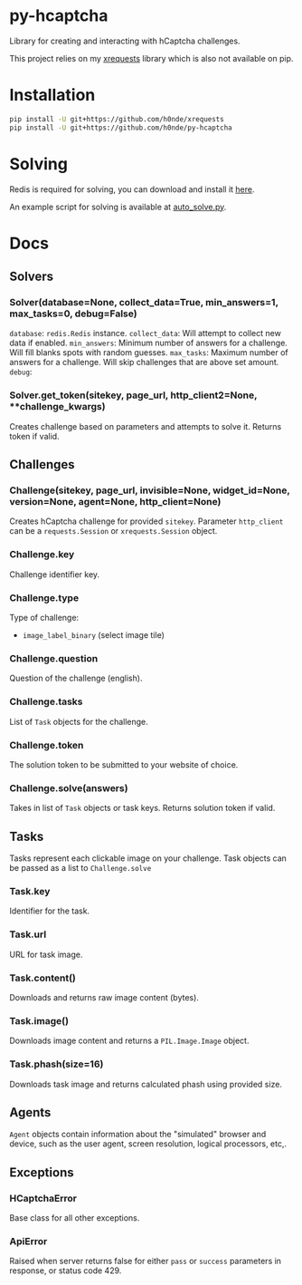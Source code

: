 # py-hcaptcha
 
Library for creating and interacting with hCaptcha challenges.

This project relies on my [xrequests](https://github.com/h0nde/xrequests) library which is also not available on pip.

# Installation
```bash
pip install -U git+https://github.com/h0nde/xrequests
pip install -U git+https://github.com/h0nde/py-hcaptcha
```

# Solving
Redis is required for solving, you can download and install it [here](https://redislabs.com/blog/redis-on-windows-10/).

An example script for solving is available at [auto_solve.py](https://github.com/h0nde/py-hcaptcha/blob/main/examples/auto_solve.py).

# Docs

## Solvers
### Solver(database=None, collect_data=True, min_answers=1, max_tasks=0, debug=False)
`database`: `redis.Redis` instance.
`collect_data`: Will attempt to collect new data if enabled.
`min_answers`: Minimum number of answers for a challenge. Will fill blanks spots with random guesses.
`max_tasks`: Maximum number of answers for a challenge. Will skip challenges that are above set amount.
`debug`:

### Solver.get_token(sitekey, page_url, http_client2=None, **challenge_kwargs)
Creates challenge based on parameters and attempts to solve it. Returns token if valid.

## Challenges
### Challenge(sitekey, page_url, invisible=None, widget_id=None, version=None, agent=None, http_client=None)
Creates hCaptcha challenge for provided `sitekey`. Parameter `http_client` can be a `requests.Session` or `xrequests.Session` object.

### Challenge.key
Challenge identifier key.

### Challenge.type
Type of challenge:
- `image_label_binary` (select image tile)

### Challenge.question
Question of the challenge (english).

### Challenge.tasks
List of `Task` objects for the challenge.

### Challenge.token
The solution token to be submitted to your website of choice.

### Challenge.solve(answers)
Takes in list of `Task` objects or task keys.
Returns solution token if valid.

## Tasks
Tasks represent each clickable image on your challenge. Task objects can be passed as a list to `Challenge.solve`

### Task.key
Identifier for the task.

### Task.url
URL for task image.

### Task.content()
Downloads and returns raw image content (bytes).

### Task.image()
Downloads image content and returns a `PIL.Image.Image` object.

### Task.phash(size=16)
Downloads task image and returns calculated phash using provided size.

## Agents
`Agent` objects contain information about the "simulated" browser and device, such as the user agent, screen resolution, logical processors, etc,.

## Exceptions

### HCaptchaError
Base class for all other exceptions.

### ApiError
Raised when server returns false for either `pass` or `success` parameters in response, or status code 429.
